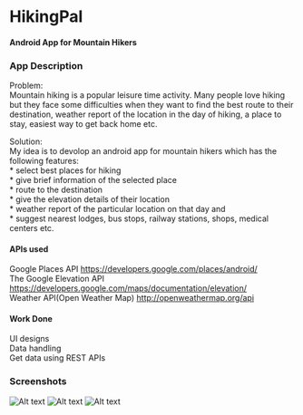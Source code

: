 # HikingPal 
#### Android App for Mountain Hikers

### App Description

Problem: <br/>
Mountain hiking is a popular leisure time activity. Many people love hiking but they face some difficulties when they want to find the best route to their destination, weather report of the location in the day of hiking, a place to stay, easiest way to get back home etc.

Solution: <br/>
My idea is to devolop an android app for mountain hikers which has the following features: <br/>
         * select best places for hiking <br/>
         * give brief information of the selected place <br/>
         * route to the destination <br/>
         * give the elevation details of their location <br/>
         * weather report of the particular location on that day and <br/>
         * suggest nearest lodges, bus stops, railway stations, shops, medical centers etc.
        
#### APIs used

Google Places API https://developers.google.com/places/android/ <br/>
The Google Elevation API https://developers.google.com/maps/documentation/elevation/ <br/>
Weather API(Open Weather Map) http://openweathermap.org/api

#### Work Done

UI designs <br/>
Data handling <br/>
Get data using REST APIs

### Screenshots

![Alt text](https://github.com/AndroidJamSriLanka/HikingPal/blob/master/UI_Design/1.png "Starting Screen")
![Alt text](https://github.com/AndroidJamSriLanka/HikingPal/blob/master/UI_Design/2.png "Map View")
![Alt text](https://github.com/AndroidJamSriLanka/HikingPal/blob/master/UI_Design/3.png "Display info")




